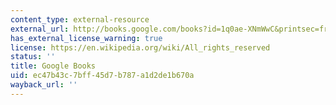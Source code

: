 ```yaml
---
content_type: external-resource
external_url: http://books.google.com/books?id=1q0ae-XNmWwC&printsec=frontcover
has_external_license_warning: true
license: https://en.wikipedia.org/wiki/All_rights_reserved
status: ''
title: Google Books
uid: ec47b43c-7bff-45d7-b787-a1d2de1b670a
wayback_url: ''
---
```

